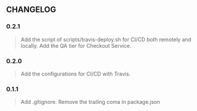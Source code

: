 ## CHANGELOG

### 0.2.1
> Add the script of scripts/travis-deploy.sh for CI/CD both remotely and locally.
> Add the QA tier for Checkout Service.

### 0.2.0
> Add the configurations for CI/CD with Travis.

### 0.1.1
> Add .gitignore.
> Remove the trailing coma in package.json
